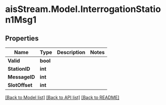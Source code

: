 # aisStream.Model.InterrogationStation1Msg1

## Properties

Name | Type | Description | Notes
------------ | ------------- | ------------- | -------------
**Valid** | **bool** |  | 
**StationID** | **int** |  | 
**MessageID** | **int** |  | 
**SlotOffset** | **int** |  | 

[[Back to Model list]](../README.md#documentation-for-models) [[Back to API list]](../README.md#documentation-for-api-endpoints) [[Back to README]](../README.md)

